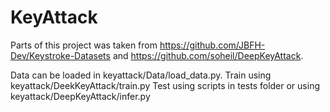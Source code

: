 # KeyAttack
Parts of this project was taken from https://github.com/JBFH-Dev/Keystroke-Datasets and https://github.com/soheil/DeepKeyAttack.

Data can be loaded in keyattack/Data/load_data.py.
Train using keyattack/DeekKeyAttack/train.py
Test using scripts in tests folder or using keyattack/DeepKeyAttack/infer.py

